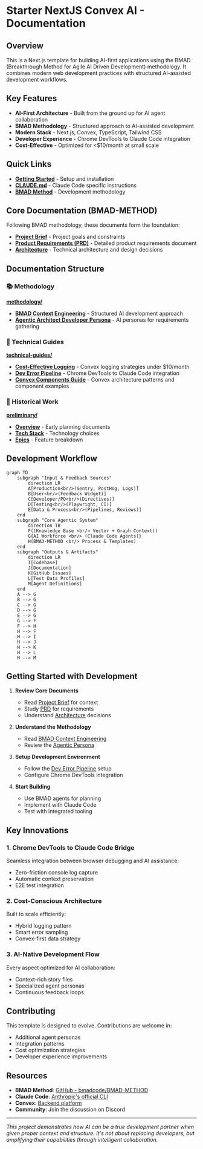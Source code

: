 # Starter NextJS Convex AI - Documentation

## Overview

This is a Next.js template for building AI-first applications using the BMAD (Breakthrough Method for Agile AI Driven Development) methodology. It combines modern web development practices with structured AI-assisted development workflows.

## Key Features

- **AI-First Architecture** - Built from the ground up for AI agent collaboration
- **BMAD Methodology** - Structured approach to AI-assisted development
- **Modern Stack** - Next.js, Convex, TypeScript, Tailwind CSS
- **Developer Experience** - Chrome DevTools to Claude Code integration
- **Cost-Effective** - Optimized for <$10/month at small scale

## Quick Links

- **[Getting Started](../README.md)** - Setup and installation
- **[CLAUDE.md](../CLAUDE.md)** - Claude Code specific instructions
- **[BMAD Method](./methodology/bmad-context-engineering.md)** - Development methodology

## Core Documentation (BMAD-METHOD)

Following BMAD methodology, these documents form the foundation:

- **[Project Brief](./project-brief.md)** - Project goals and constraints
- **[Product Requirements (PRD)](./prd.md)** - Detailed product requirements document
- **[Architecture](./architecture.md)** - Technical architecture and design decisions

## Documentation Structure

### 📚 Methodology
**[methodology/](./methodology/)**
- **[BMAD Context Engineering](./methodology/bmad-context-engineering.md)** - Structured AI development approach
- **[Agentic Architect Developer Persona](./methodology/agentic-architect-developer-persona.md)** - AI personas for requirements gathering

### 🔧 Technical Guides
**[technical-guides/](./technical-guides/)**
- **[Cost-Effective Logging](./technical-guides/cost-effective-logging-in-convex-agentic-systems.md)** - Convex logging strategies under $10/month
- **[Dev Error Pipeline](./technical-guides/dev-error-pipeline.md)** - Chrome DevTools to Claude Code integration
- **[Convex Components Guide](./technical-guides/convex-components-guide.md)** - Convex architecture patterns and component examples

### 🚧 Historical Work
**[preliminary/](./preliminary/)**
- **[Overview](./preliminary/index.md)** - Early planning documents
- **[Tech Stack](./preliminary/preliminary-tech-stack.md)** - Technology choices
- **[Epics](./preliminary/preliminary-epics.md)** - Feature breakdown

## Development Workflow

```mermaid
graph TD
    subgraph "Input & Feedback Sources"
        direction LR
        A[Production<br/>(Sentry, PostHog, Logs)]
        B[User<br/>(Feedback Widget)]
        C[Developer/PO<br/>(Directives)]
        D[Testing<br/>(Playwright, CI)]
        E[Data & Process<br/>(Pipelines, Reviews)]
    end
    subgraph "Core Agentic System"
        direction TB
        F((Knowledge Base <br/> Vector + Graph Context))
        G{AI Workforce <br/> (Claude Code Agents)}
        H(BMAD-METHOD <br/> Process & Templates)
    end
    subgraph "Outputs & Artifacts"
        direction LR
        I[Codebase]
        J[Documentation]
        K[GitHub Issues]
        L[Test Data Profiles]
        M[Agent Definitions]
    end
    A --> G
    B --> G
    C --> G
    D --> G
    E --> G
    G --> F
    F --> H
    H --> F
    H --> I
    H --> J
    H --> K
    H --> L
    H --> M
```

## Getting Started with Development

1. **Review Core Documents**
   - Read [Project Brief](./project-brief.md) for context
   - Study [PRD](./prd.md) for requirements
   - Understand [Architecture](./architecture.md) decisions

2. **Understand the Methodology**
   - Read [BMAD Context Engineering](./methodology/bmad-context-engineering.md)
   - Review the [Agentic Persona](./methodology/agentic-architect-developer-persona.md)

3. **Setup Development Environment**
   - Follow the [Dev Error Pipeline](./technical-guides/dev-error-pipeline.md) setup
   - Configure Chrome DevTools integration

4. **Start Building**
   - Use BMAD agents for planning
   - Implement with Claude Code
   - Test with integrated tooling

## Key Innovations

### 1. Chrome DevTools to Claude Code Bridge
Seamless integration between browser debugging and AI assistance:
- Zero-friction console log capture
- Automatic context preservation
- E2E test integration

### 2. Cost-Conscious Architecture
Built to scale efficiently:
- Hybrid logging pattern
- Smart error sampling
- Convex-first data strategy

### 3. AI-Native Development Flow
Every aspect optimized for AI collaboration:
- Context-rich story files
- Specialized agent personas
- Continuous feedback loops

## Contributing

This template is designed to evolve. Contributions are welcome in:
- Additional agent personas
- Integration patterns
- Cost optimization strategies
- Developer experience improvements

## Resources

- **BMAD Method**: [GitHub - bmadcode/BMAD-METHOD](https://github.com/bmadcode/BMAD-METHOD)
- **Claude Code**: [Anthropic's official CLI](https://claude.ai/code)
- **Convex**: [Backend platform](https://convex.dev)
- **Community**: Join the discussion on Discord

---

*This project demonstrates how AI can be a true development partner when given proper context and structure. It's not about replacing developers, but amplifying their capabilities through intelligent collaboration.*